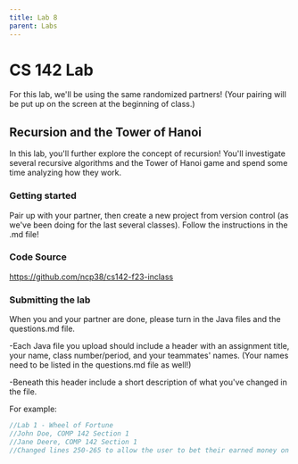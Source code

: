 ```yaml
---
title: Lab 8
parent: Labs
---
```


# CS 142 Lab 

For this lab, we'll be using the same randomized partners!  (Your pairing will be put up on the screen at the beginning of class.)

## Recursion and the Tower of Hanoi

In this lab, you'll further explore the concept of recursion!  You'll investigate several recursive algorithms and the Tower of Hanoi game and spend some time analyzing how they work.

### Getting started

Pair up with your partner, then create a new project from version control (as we've been doing for the last several classes).  Follow the instructions in the .md file!

### Code Source

https://github.com/ncp38/cs142-f23-inclass

### Submitting the lab

When you and your partner are done, please turn in the Java files and the questions.md file. 

-Each Java file you upload should include a header with an assignment title, your name, class number/period, and your teammates' names.  (Your names need to be listed in the questions.md file as well!)

-Beneath this header include a short description of what you've changed in the file.

For example:

```java
//Lab 1 - Wheel of Fortune
//John Doe, COMP 142 Section 1
//Jane Deere, COMP 142 Section 1
//Changed lines 250-265 to allow the user to bet their earned money on a letter.
```